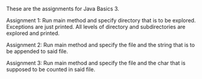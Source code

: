 These are the assignments for Java Basics 3.

Assignment 1:
Run main method and specify directory that is to be explored. Exceptions are just printed. All levels
of directory and subdirectories are explored and printed.

Assignment 2:
Run main method and specify the file and the string that is to be appended to said file.

Assignment 3:
Run main method and specify the file and the char that is supposed to be counted in said file.